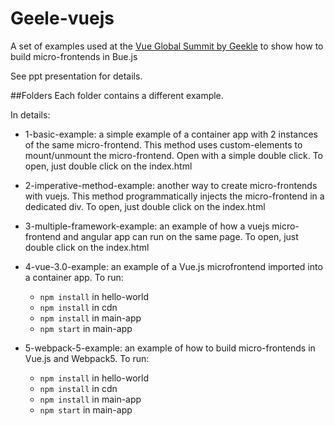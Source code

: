 # Geele-vuejs

A set of examples used at the [Vue Global Summit by Geekle](https://geekle.us/vue) to show how to build micro-frontends in Bue.js

See ppt presentation for details.

##Folders
Each folder contains a different example.

In details:

- 1-basic-example: a simple example of a container app with 2 instances of the same micro-frontend. This method uses custom-elements to mount/unmount the micro-frontend. Open with a simple double click. To open, just double click on the index.html

- 2-imperative-method-example: another way to create micro-frontends with vuejs. This method programmatically injects the micro-frontend in a dedicated div. To open, just double click on the index.html

- 3-multiple-framework-example: an example of how a vuejs micro-frontend and angular app can run on the same page. To open, just double click on the index.html

- 4-vue-3.0-example: an example of a Vue.js microfrontend imported into a container app. To run:

  - `npm install` in hello-world
  - `npm install` in cdn
  - `npm install` in main-app
  - `npm start` in main-app

- 5-webpack-5-example: an example of how to build micro-frontends in Vue.js and Webpack5. To run:
  - `npm install` in hello-world
  - `npm install` in cdn
  - `npm install` in main-app
  - `npm start` in main-app
